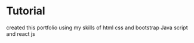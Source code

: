 # Tutorial
created this portfolio using my skills of html css and bootstrap Java script and react js
